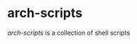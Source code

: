 # arch-scripts
*arch-scripts* is a collection of shell scripts 
<!--stackedit_data:
eyJoaXN0b3J5IjpbMTk1NDI4NTMxNSwxMjc1Mjc4ODcwXX0=
-->